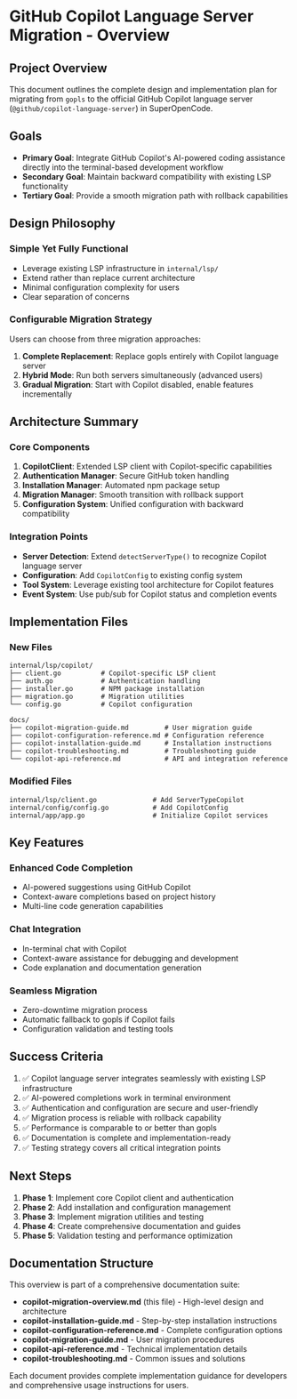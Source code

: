 # GitHub Copilot Language Server Migration - Overview

## Project Overview

This document outlines the complete design and implementation plan for migrating from `gopls` to the official GitHub Copilot language server (`@github/copilot-language-server`) in SuperOpenCode.

## Goals

- **Primary Goal**: Integrate GitHub Copilot's AI-powered coding assistance directly into the terminal-based development workflow
- **Secondary Goal**: Maintain backward compatibility with existing LSP functionality
- **Tertiary Goal**: Provide a smooth migration path with rollback capabilities

## Design Philosophy

### Simple Yet Fully Functional
- Leverage existing LSP infrastructure in `internal/lsp/`
- Extend rather than replace current architecture
- Minimal configuration complexity for users
- Clear separation of concerns

### Configurable Migration Strategy
Users can choose from three migration approaches:
1. **Complete Replacement**: Replace gopls entirely with Copilot language server
2. **Hybrid Mode**: Run both servers simultaneously (advanced users)
3. **Gradual Migration**: Start with Copilot disabled, enable features incrementally

## Architecture Summary

### Core Components

1. **CopilotClient**: Extended LSP client with Copilot-specific capabilities
2. **Authentication Manager**: Secure GitHub token handling
3. **Installation Manager**: Automated npm package setup
4. **Migration Manager**: Smooth transition with rollback support
5. **Configuration System**: Unified configuration with backward compatibility

### Integration Points

- **Server Detection**: Extend `detectServerType()` to recognize Copilot language server
- **Configuration**: Add `CopilotConfig` to existing config system
- **Tool System**: Leverage existing tool architecture for Copilot features
- **Event System**: Use pub/sub for Copilot status and completion events

## Implementation Files

### New Files
```
internal/lsp/copilot/
├── client.go          # Copilot-specific LSP client
├── auth.go            # Authentication handling
├── installer.go       # NPM package installation
├── migration.go       # Migration utilities
└── config.go          # Copilot configuration

docs/
├── copilot-migration-guide.md         # User migration guide
├── copilot-configuration-reference.md # Configuration reference
├── copilot-installation-guide.md      # Installation instructions
├── copilot-troubleshooting.md         # Troubleshooting guide
└── copilot-api-reference.md           # API and integration reference
```

### Modified Files
```
internal/lsp/client.go              # Add ServerTypeCopilot
internal/config/config.go           # Add CopilotConfig
internal/app/app.go                 # Initialize Copilot services
```

## Key Features

### Enhanced Code Completion
- AI-powered suggestions using GitHub Copilot
- Context-aware completions based on project history
- Multi-line code generation capabilities

### Chat Integration
- In-terminal chat with Copilot
- Context-aware assistance for debugging and development
- Code explanation and documentation generation

### Seamless Migration
- Zero-downtime migration process
- Automatic fallback to gopls if Copilot fails
- Configuration validation and testing tools

## Success Criteria

1. ✅ Copilot language server integrates seamlessly with existing LSP infrastructure
2. ✅ AI-powered completions work in terminal environment
3. ✅ Authentication and configuration are secure and user-friendly
4. ✅ Migration process is reliable with rollback capability
5. ✅ Performance is comparable to or better than gopls
6. ✅ Documentation is complete and implementation-ready
7. ✅ Testing strategy covers all critical integration points

## Next Steps

1. **Phase 1**: Implement core Copilot client and authentication
2. **Phase 2**: Add installation and configuration management
3. **Phase 3**: Implement migration utilities and testing
4. **Phase 4**: Create comprehensive documentation and guides
5. **Phase 5**: Validation testing and performance optimization

## Documentation Structure

This overview is part of a comprehensive documentation suite:

- **copilot-migration-overview.md** (this file) - High-level design and architecture
- **copilot-installation-guide.md** - Step-by-step installation instructions
- **copilot-configuration-reference.md** - Complete configuration options
- **copilot-migration-guide.md** - User migration procedures
- **copilot-api-reference.md** - Technical implementation details
- **copilot-troubleshooting.md** - Common issues and solutions

Each document provides complete implementation guidance for developers and comprehensive usage instructions for users.